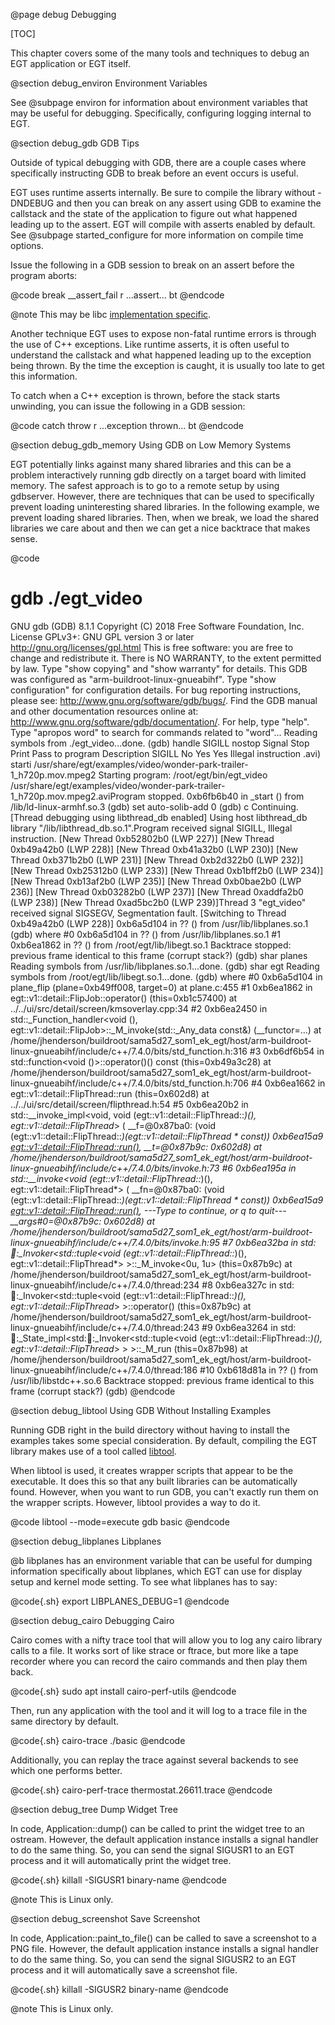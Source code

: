 @page debug Debugging

[TOC]

This chapter covers some of the many tools and techniques to debug an EGT
application or EGT itself.

@section debug_environ Environment Variables

See @subpage environ for information about environment variables that may be
useful for debugging.  Specifically, configuring logging internal to EGT.

@section debug_gdb GDB Tips

Outside of typical debugging with GDB, there are a couple cases where
specifically instructing GDB to break before an event occurs is useful.

EGT uses runtime asserts internally.  Be sure to compile the library without
-DNDEBUG and then you can break on any assert using GDB to examine the callstack
and the state of the application to figure out what happened leading up to the
assert.  EGT will compile with asserts enabled by default. See
@subpage started_configure for more information on compile time options.

Issue the following in a GDB session to break on an assert before the program
aborts:

@code
break __assert_fail
r
...assert...
bt
@endcode

@note This may be libc [implementation specific](https://refspecs.linuxbase.org/LSB_3.1.1/LSB-Core-generic/LSB-Core-generic/baselib---assert-fail-1.html).

Another technique EGT uses to expose non-fatal runtime errors is through the use
of C++ exceptions.  Like runtime asserts, it is often useful to understand the
callstack and what happened leading up to the exception being thrown.  By the
time the exception is caught, it is usually too late to get this information.

To catch when a C++ exception is thrown, before the stack starts unwinding, you
can issue the following in a GDB session:

@code
catch throw
r
...exception thrown...
bt
@endcode

@section debug_gdb_memory Using GDB on Low Memory Systems

EGT potentially links against many shared libraries and this can be a problem
interactively running gdb directly on a target board with limited memory.  The
safest approach is to go to a remote setup by using gdbserver.  However, there
are techniques that can be used to specifically prevent loading uninteresting
shared libraries.  In the following example, we prevent loading shared libraries.
Then, when we break, we load the shared libraries we care about and then we can
get a nice backtrace that makes sense.

@code
# gdb ./egt_video
GNU gdb (GDB) 8.1.1
Copyright (C) 2018 Free Software Foundation, Inc.
License GPLv3+: GNU GPL version 3 or later <http://gnu.org/licenses/gpl.html>
This is free software: you are free to change and redistribute it.
There is NO WARRANTY, to the extent permitted by law.  Type "show copying"
and "show warranty" for details.
This GDB was configured as "arm-buildroot-linux-gnueabihf".
Type "show configuration" for configuration details.
For bug reporting instructions, please see:
<http://www.gnu.org/software/gdb/bugs/>.
Find the GDB manual and other documentation resources online at:
<http://www.gnu.org/software/gdb/documentation/>.
For help, type "help".
Type "apropos word" to search for commands related to "word"...
Reading symbols from ./egt_video...done.
(gdb) handle SIGILL nostop
Signal        Stop      Print   Pass to program Description
SIGILL        No        Yes     Yes             Illegal instruction
.avi) starti /usr/share/egt/examples/video/wonder-park-trailer-1_h720p.mov.mpeg2
Starting program: /root/egt/bin/egt_video /usr/share/egt/examples/video/wonder-park-trailer-1_h720p.mov.mpeg2.aviProgram stopped.
0xb6fb6b40 in _start () from /lib/ld-linux-armhf.so.3
(gdb) set auto-solib-add 0
(gdb) c
Continuing.
[Thread debugging using libthread_db enabled]
Using host libthread_db library "/lib/libthread_db.so.1".Program received signal SIGILL, Illegal instruction.
[New Thread 0xb52802b0 (LWP 227)]
[New Thread 0xb49a42b0 (LWP 228)]
[New Thread 0xb41a32b0 (LWP 230)]
[New Thread 0xb371b2b0 (LWP 231)]
[New Thread 0xb2d322b0 (LWP 232)]
[New Thread 0xb25312b0 (LWP 233)]
[New Thread 0xb1bff2b0 (LWP 234)]
[New Thread 0xb13af2b0 (LWP 235)]
[New Thread 0xb0bae2b0 (LWP 236)]
[New Thread 0xb03282b0 (LWP 237)]
[New Thread 0xaddfa2b0 (LWP 238)]
[New Thread 0xad5bc2b0 (LWP 239)]Thread 3 "egt_video" received signal SIGSEGV, Segmentation fault.
[Switching to Thread 0xb49a42b0 (LWP 228)]
0xb6a5d104 in ?? () from /usr/lib/libplanes.so.1
(gdb) where
#0  0xb6a5d104 in ?? () from /usr/lib/libplanes.so.1
#1  0xb6ea1862 in ?? () from /root/egt/lib/libegt.so.1
Backtrace stopped: previous frame identical to this frame (corrupt stack?)
(gdb) shar planes
Reading symbols from /usr/lib/libplanes.so.1...done.
(gdb) shar egt
Reading symbols from /root/egt/lib/libegt.so.1...done.
(gdb) where
#0  0xb6a5d104 in plane_flip (plane=0xb49ff008, target=0) at plane.c:455
#1  0xb6ea1862 in egt::v1::detail::FlipJob::operator() (this=0xb1c57400)
    at ../../ui/src/detail/screen/kmsoverlay.cpp:34
#2  0xb6ea2450 in std::_Function_handler<void (), egt::v1::detail::FlipJob>::_M_invoke(std::_Any_data const&) (__functor=...)
    at /home/jhenderson/buildroot/sama5d27_som1_ek_egt/host/arm-buildroot-linux-gnueabihf/include/c++/7.4.0/bits/std_function.h:316
#3  0xb6df6b54 in std::function<void ()>::operator()() const (this=0xb49a3c28)
    at /home/jhenderson/buildroot/sama5d27_som1_ek_egt/host/arm-buildroot-linux-gnueabihf/include/c++/7.4.0/bits/std_function.h:706
#4  0xb6ea1662 in egt::v1::detail::FlipThread::run (this=0x602d8)
    at ../../ui/src/detail/screen/flipthread.h:54
#5  0xb6ea20b2 in std::__invoke_impl<void, void (egt::v1::detail::FlipThread::*)(), egt::v1::detail::FlipThread*> (
    __f=@0x87ba0: (void (egt::v1::detail::FlipThread::*)(egt::v1::detail::FlipThread * const)) 0xb6ea15a9 <egt::v1::detail::FlipThread::run()>,
    __t=@0x87b9c: 0x602d8)
    at /home/jhenderson/buildroot/sama5d27_som1_ek_egt/host/arm-buildroot-linux-gnueabihf/include/c++/7.4.0/bits/invoke.h:73
#6  0xb6ea195a in std::__invoke<void (egt::v1::detail::FlipThread::*)(), egt::v1::detail::FlipThread*> (
    __fn=@0x87ba0: (void (egt::v1::detail::FlipThread::*)(egt::v1::detail::FlipThread * const)) 0xb6ea15a9 <egt::v1::detail::FlipThread::run()>,
---Type <return> to continue, or q <return> to quit---
    __args#0=@0x87b9c: 0x602d8)
    at /home/jhenderson/buildroot/sama5d27_som1_ek_egt/host/arm-buildroot-linux-gnueabihf/include/c++/7.4.0/bits/invoke.h:95
#7  0xb6ea32ba in std::thread::_Invoker<std::tuple<void (egt::v1::detail::FlipThread::*)(), egt::v1::detail::FlipThread*> >::_M_invoke<0u, 1u> (this=0x87b9c)
    at /home/jhenderson/buildroot/sama5d27_som1_ek_egt/host/arm-buildroot-linux-gnueabihf/include/c++/7.4.0/thread:234
#8  0xb6ea327c in std::thread::_Invoker<std::tuple<void (egt::v1::detail::FlipThread::*)(), egt::v1::detail::FlipThread*> >::operator() (this=0x87b9c)
    at /home/jhenderson/buildroot/sama5d27_som1_ek_egt/host/arm-buildroot-linux-gnueabihf/include/c++/7.4.0/thread:243
#9  0xb6ea3264 in std::thread::_State_impl<std::thread::_Invoker<std::tuple<void (egt::v1::detail::FlipThread::*)(), egt::v1::detail::FlipThread*> > >::_M_run
    (this=0x87b98)
    at /home/jhenderson/buildroot/sama5d27_som1_ek_egt/host/arm-buildroot-linux-gnueabihf/include/c++/7.4.0/thread:186
#10 0xb618d81a in ?? () from /usr/lib/libstdc++.so.6
Backtrace stopped: previous frame identical to this frame (corrupt stack?)
(gdb)
@endcode

@section debug_libtool Using GDB Without Installing Examples

Running GDB right in the build directory without having to install the examples
takes some special consideration.  By default, compiling the EGT library makes
use of a tool called [libtool](https://www.gnu.org/software/libtool/).

When libtool is used, it creates wrapper scripts that appear to be the
executable.  It does this so that any built libraries can be automatically found.
However, when you want to run GDB, you can't exactly run them on the wrapper
scripts.  However, libtool provides a way to do it.

@code
libtool --mode=execute gdb basic
@endcode

@section debug_libplanes Libplanes

@b libplanes has an environment variable that can be useful for dumping
information specifically about libplanes, which EGT can use for display setup
and kernel mode setting.  To see what libplanes has to say:

@code{.sh}
export LIBPLANES_DEBUG=1
@endcode

@section debug_cairo Debugging Cairo

Cairo comes with a nifty trace tool that will allow you to log any cairo library
calls to a file.  It works sort of like strace or ftrace, but more like a tape
recorder where you can record the cairo commands and then play them back.

@code{.sh}
sudo apt install cairo-perf-utils
@endcode

Then, run any application with the tool and it will log to a trace file in the
same directory by default.

@code{.sh}
cairo-trace ./basic
@endcode

Additionally, you can replay the trace against several backends to see which one
performs better.

@code{.sh}
cairo-perf-trace thermostat.26611.trace
@endcode

@section debug_tree Dump Widget Tree

In code, Application::dump() can be called to print the widget tree to an ostream.
However, the default application instance installs a signal handler to do the
same thing.  So, you can send the signal SIGUSR1 to an EGT process and it will
automatically print the widget tree.

@code{.sh}
killall -SIGUSR1 binary-name
@endcode

@note This is Linux only.

@section debug_screenshot Save Screenshot

In code, Application::paint_to_file() can be called to save a screenshot to a
PNG file. However, the default application instance installs a signal handler to
do the same thing.  So, you can send the signal SIGUSR2 to an EGT process and it
will automatically save a screenshot file.

@code{.sh}
killall -SIGUSR2 binary-name
@endcode

@note This is Linux only.
